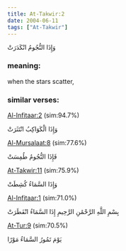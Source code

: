 ```yaml
---
title: At-Takwir:2
date: 2004-06-11
tags: ["At-Takwir"]
---
```

وَإِذَا النُّجُومُ انْكَدَرَتْ
### meaning: 
when the stars scatter,
### similar verses: 

[Al-Infitaar:2](/82/2) (sim:94.7%)

وَإِذَا الْكَوَاكِبُ انْتَثَرَتْ

[Al-Mursalaat:8](/77/8) (sim:77.6%)

فَإِذَا النُّجُومُ طُمِسَتْ

[At-Takwir:11](/81/11) (sim:75.9%)

وَإِذَا السَّمَاءُ كُشِطَتْ

[Al-Infitaar:1](/82/1) (sim:71.0%)

بِسْمِ اللَّهِ الرَّحْمَٰنِ الرَّحِيمِ إِذَا السَّمَاءُ انْفَطَرَتْ

[At-Tur:9](/52/9) (sim:70.5%)

يَوْمَ تَمُورُ السَّمَاءُ مَوْرًا
